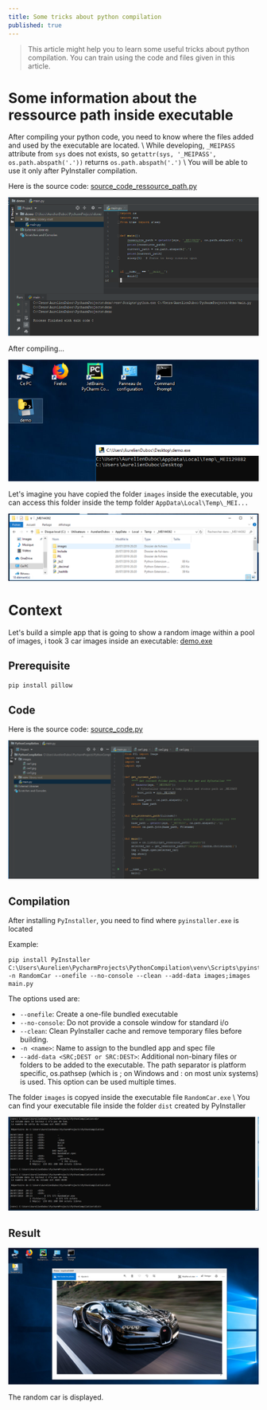 ```yaml
---
title: Some tricks about python compilation
published: true
---
```


> This article might help you to learn some useful tricks about python compilation.
> You can train using the code and files given in this article.

# Some information about the ressource path inside executable

After compiling your python code, you need to know where the files added and used by the executable are located. \\
While developing, `_MEIPASS` attribute from `sys` does not exists, so `getattr(sys, '_MEIPASS', os.path.abspath('.'))` returns `os.path.abspath('.')` \\
You will be able to use it only after PyInstaller compilation.

Here is the source code: <a href="/images/posts/PythonCompilation/source_code_ressource_path.py">source_code_ressource_path.py</a>

<img src="/images/posts/PythonCompilation/demo1.png">

After compiling...

<img src="/images/posts/PythonCompilation/demo2.png">

Let's imagine you have copied the folder `images` inside the executable, you can access this folder inside the temp folder `AppData\Local\Temp\_MEI...`

<img src="/images/posts/PythonCompilation/cmd9.png">

# Context

Let's build a simple app that is going to show a random image within a pool of images, i took 3 car images inside an executable: <a href="/images/posts/PythonCompilation/demo.exe">demo.exe</a>

## Prerequisite

```bash
pip install pillow
```

## Code

Here is the source code: <a href="/images/posts/PythonCompilation/source_code.py">source_code.py</a>

<img src="/images/posts/PythonCompilation/pycharmproject.png">

## Compilation

After installing `PyInstaller`, you need to find where `pyinstaller.exe` is located

Example:
```
pip install PyInstaller
C:\Users\Aurelien\PycharmProjects\PythonCompilation\venv\Scripts\pyinstaller.exe -n RandomCar --onefile --no-console --clean --add-data images;images main.py
```

The options used are:
- `--onefile`: Create a one-file bundled executable
- `--no-console`: Do not provide a console window for standard i/o
- `--clean`: Clean PyInstaller cache and remove temporary files before building.
- `-n <name>`: Name to assign to the bundled app and spec file
- `--add-data <SRC;DEST or SRC:DEST>`: Additional non-binary files or folders to be added to the executable. The path separator is platform specific, os.pathsep (which is ; on Windows and : on most unix systems) is used. This option can be used multiple times.

The folder `images` is copyed inside the executable file `RandomCar.exe` \\
You can find your executable file inside the folder `dist` created by PyInstaller

<img src="/images/posts/PythonCompilation/cmd6.png">

## Result 

<img src="/images/posts/PythonCompilation/cmd8.png">

The random car is displayed.
